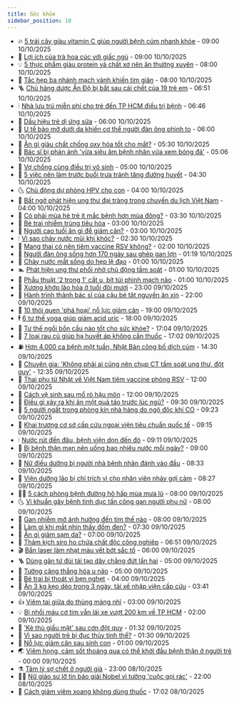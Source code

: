 ```yaml
---
title: Sức khỏe
sidebar_position: 10
---
```


<!-- vnexpress-suc-khoe:START -->
- 🔥 [5 trái cây giàu vitamin C giúp người bệnh cúm nhanh khỏe](https://vnexpress.net/5-trai-cay-giau-vitamin-c-giup-nguoi-benh-cum-nhanh-khoe-4949034.html) - 09:00 10/10/2025
- 🥰 [Lợi ích của trà hoa cúc với giấc ngủ](https://vnexpress.net/loi-ich-cua-tra-hoa-cuc-voi-giac-ngu-4949576.html) - 09:00 10/10/2025
- 💡 [5 thực phẩm giàu protein và chất xơ nên ăn thường xuyên](https://vnexpress.net/5-thuc-pham-giau-protein-va-chat-xo-nen-an-thuong-xuyen-4949696.html) - 08:00 10/10/2025
- 🤗 [Tắc hẹp ba nhánh mạch vành khiến tim giãn](https://vnexpress.net/tac-hep-ba-nhanh-mach-vanh-khien-tim-gian-4949535.html) - 08:00 10/10/2025
- 🪜 [Chủ hãng dược Ấn Độ bị bắt sau cái chết của 19 trẻ em](https://vnexpress.net/chu-hang-duoc-an-do-bi-bat-sau-cai-chet-cua-19-tre-em-4949626.html) - 06:51 10/10/2025
- 🕯 [Nhà lưu trú miễn phí cho trẻ đến TP HCM điều trị bệnh](https://vnexpress.net/nha-luu-tru-mien-phi-cho-tre-den-tp-hcm-dieu-tri-benh-4949682.html) - 06:46 10/10/2025
- 🤭 [Dấu hiệu trẻ dị ứng sữa](https://vnexpress.net/dau-hieu-tre-di-ung-sua-4949711.html) - 06:00 10/10/2025
- 👀 [U tế bào mỡ dưới da khiến cơ thể người đàn ông phình to](https://vnexpress.net/u-te-bao-mo-duoi-da-khien-co-the-nguoi-dan-ong-phinh-to-4949633.html) - 06:00 10/10/2025
- 🌋 [Ăn gì giàu chất chống oxy hóa tốt cho mắt?](https://vnexpress.net/an-gi-giau-chat-chong-oxy-hoa-tot-cho-mat-4949646.html) - 05:30 10/10/2025
- 🫶 [Bác sĩ bị phản ánh &#39;vừa siêu âm bệnh nhân vừa xem bóng đá&#39;](https://vnexpress.net/bac-si-bi-phan-anh-vua-sieu-am-benh-nhan-vua-xem-bong-da-4949599.html) - 05:06 10/10/2025
- 🦆 [Vợ chồng cùng điều trị vô sinh](https://vnexpress.net/vo-chong-cung-dieu-tri-vo-sinh-4949568.html) - 05:00 10/10/2025
- 🚀 [5 việc nên làm trước buổi trưa tránh tăng đường huyết](https://vnexpress.net/5-viec-nen-lam-truoc-buoi-trua-tranh-tang-duong-huyet-4949184.html) - 04:30 10/10/2025
- 🌜 [Chủ động dự phòng HPV cho con](https://vnexpress.net/chu-dong-du-phong-hpv-cho-con-4949636.html) - 04:00 10/10/2025
- 🧰 [Bất ngờ phát hiện ung thư đại tràng trong chuyến du lịch Việt Nam](https://vnexpress.net/bat-ngo-phat-hien-ung-thu-dai-trang-trong-chuyen-du-lich-viet-nam-4949615.html) - 04:00 10/10/2025
- 💫 [Có phải mùa hè trẻ ít mắc bệnh hơn mùa đông?](https://vnexpress.net/co-phai-mua-he-tre-it-mac-benh-hon-mua-dong-4949601.html) - 03:30 10/10/2025
- 🌝 [Bé trai nhiễm trùng tiêu hóa](https://vnexpress.net/be-trai-nhiem-trung-tieu-hoa-4949544.html) - 03:00 10/10/2025
- 🗽 [Người cao tuổi ăn gì để giảm cân?](https://vnexpress.net/nguoi-cao-tuoi-an-gi-de-giam-can-4949534.html) - 03:00 10/10/2025
- 🕯 [Vì sao chảy nước mũi khi khóc?](https://vnexpress.net/vi-sao-chay-nuoc-mui-khi-khoc-4949532.html) - 02:30 10/10/2025
- 🦅 [Mang thai có nên tiêm vaccine RSV không?](https://vnexpress.net/mang-thai-co-nen-tiem-vaccine-rsv-khong-4949557.html) - 02:00 10/10/2025
- 🦆 [Người đàn ông sống hơn 170 ngày sau ghép gan lợn](https://vnexpress.net/nguoi-dan-ong-song-hon-170-ngay-sau-ghep-gan-lon-4949470.html) - 01:19 10/10/2025
- 🎊 [Chảy nước mắt sống do hẹp lệ đạo](https://vnexpress.net/chay-nuoc-mat-song-do-hep-le-dao-4949354.html) - 01:00 10/10/2025
- 🏊 [Phát hiện ung thư phổi nhờ chủ động tầm soát](https://vnexpress.net/phat-hien-ung-thu-phoi-nho-chu-dong-tam-soat-4949325.html) - 01:00 10/10/2025
- 📝 [Phẫu thuật &#39;2 trong 1&#39; cắt u, bít túi phình mạch não](https://vnexpress.net/phau-thuat-2-trong-1-cat-u-bit-tui-phinh-mach-nao-4949314.html) - 01:00 10/10/2025
- 💯 [Xương khớp lão hóa ở tuổi đôi mươi](https://vnexpress.net/xuong-khop-lao-hoa-o-tuoi-doi-muoi-4948614.html) - 23:00 09/10/2025
- 🌊 [Hành trình thành bác sĩ của cậu bé tật nguyền ăn xin](https://vnexpress.net/hanh-trinh-thanh-bac-si-cua-cau-be-tat-nguyen-an-xin-4949337.html) - 22:00 09/10/2025
- 🚀 [10 thói quen &#39;phá hoại&#39; nỗ lực giảm cân](https://vnexpress.net/10-thoi-quen-pha-hoai-no-luc-giam-can-4948419.html) - 19:00 09/10/2025
- 🕴 [6 tư thế yoga giúp giảm acid uric](https://vnexpress.net/6-tu-the-yoga-giup-giam-acid-uric-4948816.html) - 18:00 09/10/2025
- 🗽 [Tư thế ngồi bồn cầu nào tốt cho sức khỏe?](https://vnexpress.net/tu-the-ngoi-bon-cau-nao-tot-cho-suc-khoe-4948474.html) - 17:04 09/10/2025
- 🎡 [7 loại rau củ giúp hạ huyết áp không cần thuốc](https://vnexpress.net/7-loai-rau-cu-giup-ha-huyet-ap-khong-can-thuoc-4948322.html) - 17:02 09/10/2025
- ⛽️ [Hơn 4.000 ca bệnh một tuần, Nhật Bản công bố dịch cúm](https://vnexpress.net/hon-4-000-ca-benh-mot-tuan-nhat-ban-cong-bo-dich-cum-4949454.html) - 14:30 09/10/2025
- 🦆 [Chuyên gia: &#39;Không phải ai cũng nên chụp CT tầm soát ung thư, đột quỵ&#39;](https://vnexpress.net/chuyen-gia-khong-phai-ai-cung-nen-chup-ct-tam-soat-ung-thu-dot-quy-4949401.html) - 12:35 09/10/2025
- 🤩 [Thai phụ từ Nhật về Việt Nam tiêm vaccine phòng RSV](https://vnexpress.net/thai-phu-tu-nhat-ve-viet-nam-tiem-vaccine-phong-rsv-4949379.html) - 12:00 09/10/2025
- 🦒 [Cách vệ sinh sau mổ rò hậu môn](https://vnexpress.net/cach-ve-sinh-sau-mo-ro-hau-mon-4949140.html) - 12:00 09/10/2025
- 💫 [Điều gì xảy ra khi ăn một quả táo trước lúc ngủ?](https://vnexpress.net/dieu-gi-xay-ra-khi-an-mot-qua-tao-truoc-luc-ngu-4949329.html) - 09:30 09/10/2025
- 🐘 [5 người ngất trong phòng kín nhà hàng do ngộ độc khí CO](https://vnexpress.net/5-nguoi-ngat-trong-phong-kin-nha-hang-do-ngo-doc-khi-co-4949330.html) - 09:23 09/10/2025
- 🚀 [Khai trương cơ sở cấp cứu ngoại viện tiêu chuẩn quốc tế](https://vnexpress.net/khai-truong-co-so-cap-cuu-ngoai-vien-tieu-chuan-quoc-te-4949318.html) - 09:15 09/10/2025
- 🕯 [Nước rút đến đâu, bệnh viện dọn đến đó](https://vnexpress.net/nuoc-rut-den-dau-benh-vien-don-den-do-4949231.html) - 09:11 09/10/2025
- 🦏 [Bị bệnh thận mạn nên uống bao nhiêu nước mỗi ngày?](https://vnexpress.net/bi-benh-than-man-nen-uong-bao-nhieu-nuoc-moi-ngay-4949309.html) - 09:00 09/10/2025
- 🦄 [Nữ điều dưỡng bị người nhà bệnh nhân đánh vào đầu](https://vnexpress.net/hanh-hung-nhan-vien-y-te-4949279.html) - 08:33 09/10/2025
- 🦒 [Viện dưỡng lão bị chỉ trích vì cho nhân viên nhảy gợi cảm](https://vnexpress.net/vien-duong-lao-bi-chi-trich-vi-cho-nhan-vien-nhay-goi-cam-4949265.html) - 08:27 09/10/2025
- 👨‍🏫 [5 cách phòng bệnh đường hô hấp mùa mưa lũ](https://vnexpress.net/5-cach-phong-benh-duong-ho-hap-mua-mua-lu-4949295.html) - 08:00 09/10/2025
- 🌜 [Vi khuẩn gây bệnh tình dục tấn công gan người phụ nữ](https://vnexpress.net/vi-khuan-gay-benh-tinh-duc-tan-cong-gan-nguoi-phu-nu-4949230.html) - 08:00 09/10/2025
- 🚀 [Gan nhiễm mỡ ảnh hưởng đến tim thế nào](https://vnexpress.net/gan-nhiem-mo-anh-huong-den-tim-the-nao-4949216.html) - 08:00 09/10/2025
- 💃 [Làm gì khi mắt nhìn thấy đốm đen?](https://vnexpress.net/lam-gi-khi-mat-nhin-thay-dom-den-4949159.html) - 07:30 09/10/2025
- 💯 [Ăn gì giảm sạm da?](https://vnexpress.net/an-gi-giam-sam-da-4949251.html) - 07:00 09/10/2025
- 🤔 [Thảm kịch siro ho chứa chất độc công nghiệp](https://vnexpress.net/tham-kich-siro-ho-chua-chat-doc-cong-nghiep-4949164.html) - 06:51 09/10/2025
- 🎬 [Bắn laser làm nhạt màu vết bớt sắc tố](https://vnexpress.net/ban-laser-lam-nhat-mau-vet-bot-sac-to-4949244.html) - 06:00 09/10/2025
- 🪜 [Dùng gân tứ đùi tái tạo dây chằng đứt lần hai](https://vnexpress.net/dung-gan-tu-dui-tai-tao-day-chang-dut-lan-hai-4949206.html) - 05:00 09/10/2025
- 🦣 [Tưởng căng thẳng hóa u não](https://vnexpress.net/tuong-cang-thang-hoa-u-nao-4949078.html) - 05:00 09/10/2025
- 🧐 [Bé trai bị thoát vị bẹn nghẹt](https://vnexpress.net/be-trai-bi-thoat-vi-ben-nghet-4949171.html) - 04:00 09/10/2025
- 🤡 [Ăn 3 kg kẹo dẻo trong 3 ngày, tài xế nhập viện cấp cứu](https://vnexpress.net/an-3-kg-keo-deo-trong-3-ngay-tai-xe-nhap-vien-cap-cuu-4949100.html) - 03:41 09/10/2025
- 👍 [Viêm tai giữa do thủng màng nhĩ](https://vnexpress.net/viem-tai-giua-do-thung-mang-nhi-4949059.html) - 03:00 09/10/2025
- 💡 [Bị nhồi máu cơ tim vẫn lái xe vượt 200 km về TP HCM](https://vnexpress.net/bi-nhoi-mau-co-tim-van-lai-xe-vuot-200-km-ve-tp-hcm-4949069.html) - 02:00 09/10/2025
- 💯 [&#39;Kẻ thù giấu mặt&#39; sau cơn đột quỵ](https://vnexpress.net/ke-thu-giau-mat-sau-con-dot-quy-4948683.html) - 01:32 09/10/2025
- 🧠 [Vì sao người trẻ bị đục thủy tinh thể?](https://vnexpress.net/vi-sao-nguoi-tre-bi-duc-thuy-tinh-the-4949055.html) - 01:30 09/10/2025
- 🎡 [Nỗ lực giảm cân sau sinh con](https://vnexpress.net/no-luc-giam-can-sau-sinh-con-4949063.html) - 01:00 09/10/2025
- 🌏 [Viêm họng, cảm sốt thoáng qua có thể khởi đầu bệnh thận ở người trẻ](https://vnexpress.net/viem-hong-cam-sot-thoang-qua-co-the-khoi-dau-benh-than-o-nguoi-tre-4948942.html) - 00:00 09/10/2025
- ⚗️ [Tâm lý sợ chết ở người già](https://vnexpress.net/tam-ly-so-chet-o-nguoi-gia-4947658.html) - 23:00 08/10/2025
- 👨‍🏫 [Nữ giáo sư lỡ tin báo giải Nobel vì tưởng &#39;cuộc gọi rác&#39;](https://vnexpress.net/nu-giao-su-lo-tin-bao-giai-nobel-vi-tuong-cuoc-goi-rac-4948833.html) - 22:00 08/10/2025
- 🤖 [Cách giảm viêm xoang không dùng thuốc](https://vnexpress.net/cach-giam-viem-xoang-khong-dung-thuoc-4948316.html) - 17:02 08/10/2025<!-- vnexpress-suc-khoe:END -->
